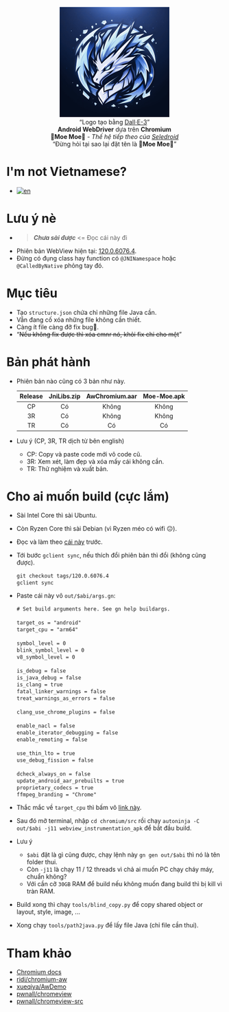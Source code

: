 <div align="center">
    <kbd><img src="./assets/logo.png" width="256" height="256"></kbd>
    <br>
    “Logo tạo bằng <a href="https://www.bing.com/create">Dall·E-3</a>”
    <br>
    <strong>Android WebDriver</strong> dựa trên <strong>Chromium</strong>
    <br>
    <strong>🐾Moe Moe🐾</strong> <em>- Thế hệ tiếp theo của <a href="https://github.com/luanon404/Seledroid">Seledroid</a></em>
    <br>
    “Đừng hỏi tại sao lại đặt tên là <strong>🐾Moe Moe🐾</strong>”
</div>

# I'm not Vietnamese?

- [![en](https://img.shields.io/badge/lang-en-red.svg)](https://github.com/luanon404/Moe-Moe/blob/main/README.en.md)

# Lưu ý nè

- > **_Chưa sài được_** <= Đọc cái này đi
- Phiên bản WebView hiện tại: [120.0.6076.4](https://chromium.googlesource.com/chromium/src.git/+/refs/tags/120.0.6076.4).
- Đừng có đụng class hay function có `@JNINamespace` hoặc `@CalledByNative` phỏng tay đó.

# Mục tiêu

- Tạo `structure.json` chứa chỉ những file Java cần.
- Vẫn đang cố xóa những file không cần thiết.
- Càng ít file càng đỡ fix bug🫣.
- “~~Nếu không fix được thì xóa cmnr nó, khỏi fix chi cho mệt~~”

# Bản phát hành

- Phiên bản nào cũng có 3 bản như này.

    | Release | JniLibs.zip | AwChromium.aar | Moe-Moe.apk |
    |:-------:|:-----------:|:--------------:|:-----------:|
    |   CP    |     Có      |     Không      |    Không    |
    |   3R    |     Có      |     Không      |    Không    |
    |   TR    |     Có      |       Có       |     Có      |

- Lưu ý (CP, 3R, TR dịch từ bên english)
    - CP: Copy và paste code mới vô code cũ.
    - 3R: Xem xét, làm đẹp và xóa mấy cái không cần.
    - TR: Thử nghiệm và xuất bản.

# Cho ai muốn build (cực lắm)

- Sài Intel Core thì sài Ubuntu.
- Còn Ryzen Core thì sài Debian (vì Ryzen méo có wifi 😐).
- Đọc và làm theo [cái này](https://chromium.googlesource.com/chromium/src/+/HEAD/docs/android_build_instructions.md) trước.
- Tới bước `gclient sync`, nếu thích đổi phiên bản thì đổi (không cũng được).

    ```
    git checkout tags/120.0.6076.4
    gclient sync
    ```

- Paste cái này vô `out/$abi/args.gn`:

    ```
    # Set build arguments here. See gn help buildargs.
    
    target_os = "android"
    target_cpu = "arm64"
    
    symbol_level = 0
    blink_symbol_level = 0
    v8_symbol_level = 0
    
    is_debug = false
    is_java_debug = false
    is_clang = true
    fatal_linker_warnings = false
    treat_warnings_as_errors = false
    
    clang_use_chrome_plugins = false
    
    enable_nacl = false
    enable_iterator_debugging = false
    enable_remoting = false
    
    use_thin_lto = true
    use_debug_fission = false
    
    dcheck_always_on = false
    update_android_aar_prebuilts = true
    proprietary_codecs = true
    ffmpeg_branding = "Chrome"
    ```

- Thắc mắc về `target_cpu` thì bấm vô [link này](https://chromium.googlesource.com/chromium/src/+/HEAD/docs/android_build_instructions.md#figuring-out-target_cpu).
- Sau đó mở terminal, nhập `cd chromium/src` rồi chạy `autoninja -C out/$abi -j11 webview_instrumentation_apk` để bắt đầu build.
- Lưu ý
    - `$abi` đặt là gì cũng được, chạy lệnh này `gn gen out/$abi` thì nó là tên folder thui.
    - Còn `-j11` là chạy 11 / 12 threads vì chả ai muốn PC chạy cháy máy, chuẩn không?
    - Với cần cỡ `30GB` RAM để build nếu không muốn đang build thì bị kill vì tràn RAM.
- Build xong thì chạy `tools/blind_copy.py` để copy shared object or layout, style, image, ...
- Xong chạy `tools/path2java.py` để lấy file Java (chỉ file cần thui).

# Tham khảo

- [Chromium docs](https://chromium.googlesource.com/chromium/src/+/HEAD/docs/android_build_instructions.md)
- [ridi/chromium-aw](https://github.com/ridi/chromium-aw)
- [xueqiya/AwDemo](https://github.com/xueqiya/AwDemo)
- [pwnall/chromeview](https://github.com/pwnall/chromeview)
- [pwnall/chromeview-src](https://github.com/pwnall/chromeview-src)
